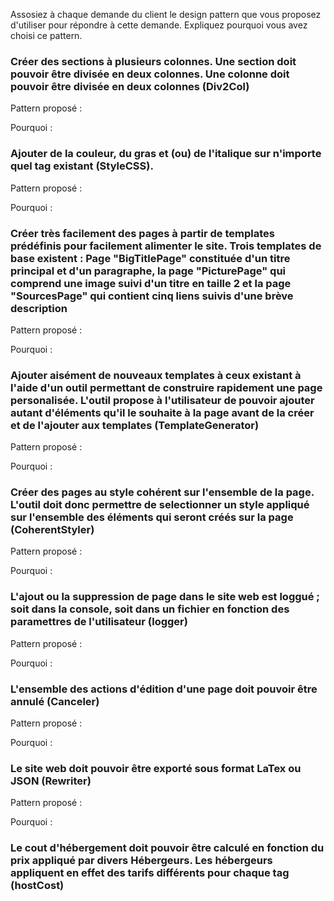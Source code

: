 Assosiez à chaque demande du client le design pattern que vous proposez d'utiliser pour répondre à cette demande. Expliquez pourquoi vous avez choisi ce pattern.

### Créer des sections à plusieurs colonnes. Une section doit pouvoir être divisée en deux colonnes. Une colonne doit pouvoir être divisée en deux colonnes (Div2Col)
Pattern proposé :

Pourquoi : 


### Ajouter de la couleur, du gras et (ou) de l'italique sur n'importe quel tag existant (StyleCSS).
Pattern proposé :

Pourquoi :


### Créer très facilement des pages à partir de templates prédéfinis pour facilement alimenter le site. Trois templates de base existent : Page "BigTitlePage" constituée d'un titre principal et d'un paragraphe, la page "PicturePage" qui comprend une image suivi d'un titre en taille 2 et la page "SourcesPage" qui contient cinq liens suivis d'une brève description
Pattern proposé :

Pourquoi :


### Ajouter aisément de nouveaux templates à ceux existant à l'aide d'un outil permettant de construire rapidement une page personalisée. L'outil propose à l'utilisateur de pouvoir ajouter autant d'éléments qu'il le souhaite à la page avant de la créer et de l'ajouter aux templates (TemplateGenerator)
Pattern proposé :

Pourquoi :


### Créer des pages au style cohérent sur l'ensemble de la page. L'outil doit donc permettre de selectionner un style appliqué sur l'ensemble des éléments qui seront créés sur la page (CoherentStyler)
Pattern proposé :

Pourquoi :


### L'ajout ou la suppression de page dans le site web est loggué ; soit dans la console, soit dans un fichier en fonction des paramettres de l'utilisateur (logger)
Pattern proposé :

Pourquoi :


### L'ensemble des actions d'édition d'une page doit pouvoir être annulé (Canceler)
Pattern proposé :

Pourquoi :


### Le site web doit pouvoir être exporté sous format LaTex ou JSON (Rewriter)
Pattern proposé :

Pourquoi :


### Le cout d'hébergement doit pouvoir être calculé en fonction du prix appliqué par divers Hébergeurs. Les hébergeurs appliquent en effet des tarifs différents pour chaque tag (hostCost)
